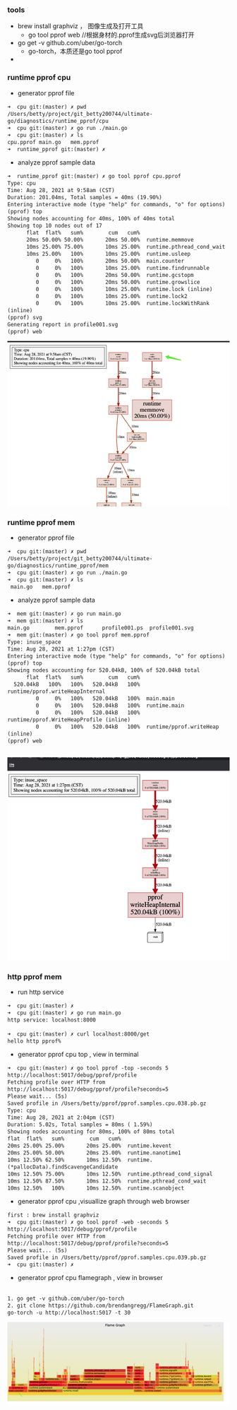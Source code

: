 ### tools

* brew install graphviz ， 图像生成及打开工具
    * go tool pprof web //根据身材的.pprof生成svg后浏览器打开
* go get -v github.com/uber/go-torch
  * go-torch，本质还是go tool pprof
* 

### runtime pprof cpu

* generator pprof file

``` 
➜  cpu git:(master) ✗ pwd 
/Users/betty/project/git_betty200744/ultimate-go/diagnostics/runtime_pprof/cpu
➜  cpu git:(master) ✗ go run ./main.go 
➜  cpu git:(master) ✗ ls
cpu.pprof main.go   mem.pprof
➜  runtime_pprof git:(master) ✗ 
```

* analyze pprof sample data

```
➜  runtime_pprof git:(master) ✗ go tool pprof cpu.pprof 
Type: cpu
Time: Aug 28, 2021 at 9:58am (CST)
Duration: 201.04ms, Total samples = 40ms (19.90%)
Entering interactive mode (type "help" for commands, "o" for options)
(pprof) top
Showing nodes accounting for 40ms, 100% of 40ms total
Showing top 10 nodes out of 17
      flat  flat%   sum%        cum   cum%
      20ms 50.00% 50.00%       20ms 50.00%  runtime.memmove
      10ms 25.00% 75.00%       10ms 25.00%  runtime.pthread_cond_wait
      10ms 25.00%   100%       10ms 25.00%  runtime.usleep
         0     0%   100%       20ms 50.00%  main.counter
         0     0%   100%       10ms 25.00%  runtime.findrunnable
         0     0%   100%       20ms 50.00%  runtime.gcstopm
         0     0%   100%       20ms 50.00%  runtime.growslice
         0     0%   100%       10ms 25.00%  runtime.lock (inline)
         0     0%   100%       10ms 25.00%  runtime.lock2
         0     0%   100%       10ms 25.00%  runtime.lockWithRank (inline)
(pprof) svg
Generating report in profile001.svg
(pprof) web

```

![runtime_pprof_cpu](../img/runtime_pprof_cpu.png)

### runtime pprof mem

* generator pprof file

``` 
➜  cpu git:(master) ✗ pwd 
/Users/betty/project/git_betty200744/ultimate-go/diagnostics/runtime_pprof/mem
➜  cpu git:(master) ✗ go run ./main.go 
➜  cpu git:(master) ✗ ls
 main.go   mem.pprof

```

* analyze pprof sample data

```
➜  mem git:(master) ✗ go run main.go 
➜  mem git:(master) ✗ ls
main.go        mem.pprof      profile001.ps  profile001.svg
➜  mem git:(master) ✗ go tool pprof mem.pprof
Type: inuse_space
Time: Aug 28, 2021 at 1:27pm (CST)
Entering interactive mode (type "help" for commands, "o" for options)
(pprof) top
Showing nodes accounting for 520.04kB, 100% of 520.04kB total
      flat  flat%   sum%        cum   cum%
  520.04kB   100%   100%   520.04kB   100%  runtime/pprof.writeHeapInternal
         0     0%   100%   520.04kB   100%  main.main
         0     0%   100%   520.04kB   100%  runtime.main
         0     0%   100%   520.04kB   100%  runtime/pprof.WriteHeapProfile (inline)
         0     0%   100%   520.04kB   100%  runtime/pprof.writeHeap (inline)
(pprof) web


```

![runtime_pprof_mem](../img/runtime_pprof_mem.png)



### http pprof mem

* run http service
```
➜  cpu git:(master) ✗ 
➜  cpu git:(master) ✗ go run main.go
http service: localhost:8000

➜  cpu git:(master) ✗ curl localhost:8000/get
hello http pprof%                                                                                                                                                              

```


* generator pprof cpu top , view in terminal
```
➜  cpu git:(master) ✗ go tool pprof -top -seconds 5 http://localhost:5017/debug/pprof/profile  
Fetching profile over HTTP from http://localhost:5017/debug/pprof/profile?seconds=5
Please wait... (5s)
Saved profile in /Users/betty/pprof/pprof.samples.cpu.038.pb.gz
Type: cpu
Time: Aug 28, 2021 at 2:04pm (CST)
Duration: 5.02s, Total samples = 80ms ( 1.59%)
Showing nodes accounting for 80ms, 100% of 80ms total
flat  flat%   sum%        cum   cum%
20ms 25.00% 25.00%       20ms 25.00%  runtime.kevent
20ms 25.00% 50.00%       20ms 25.00%  runtime.nanotime1
10ms 12.50% 62.50%       10ms 12.50%  runtime.(*pallocData).findScavengeCandidate
10ms 12.50% 75.00%       10ms 12.50%  runtime.pthread_cond_signal
10ms 12.50% 87.50%       10ms 12.50%  runtime.pthread_cond_wait
10ms 12.50%   100%       10ms 12.50%  runtime.scanobject
```


* generator pprof cpu ,visuallize graph through web browser

``` 
first : brew install graphviz
➜  cpu git:(master) ✗ go tool pprof -web -seconds 5 http://localhost:5017/debug/pprof/profile
Fetching profile over HTTP from http://localhost:5017/debug/pprof/profile?seconds=5
Please wait... (5s)
Saved profile in /Users/betty/pprof/pprof.samples.cpu.039.pb.gz
➜  cpu git:(master) ✗ 

```
* generator pprof cpu flamegraph , view in browser
```

1. go get -v github.com/uber/go-torch
2. git clone https://github.com/brendangregg/FlameGraph.git
go-torch -u http://localhost:5017 -t 30

```

![runtime_pprof_mem](../img/http_pprof_cpu.png)